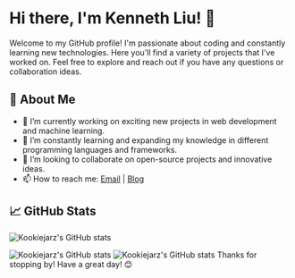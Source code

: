 # Hi there, I'm Kenneth Liu! 👋

Welcome to my GitHub profile! I'm passionate about coding and constantly learning new technologies. Here you'll find a variety of projects that I've worked on. Feel free to explore and reach out if you have any questions or collaboration ideas.

## 🚀 About Me

- 🔭 I’m currently working on exciting new projects in web development and machine learning.
- 🌱 I’m constantly learning and expanding my knowledge in different programming languages and frameworks.
- 👯 I’m looking to collaborate on open-source projects and innovative ideas.
- 📫 How to reach me: [Email](mailto:liu@liuu.org) | [Blog](https://www.liuu.org/about)


## 📈 GitHub Stats

![Kookiejarz's GitHub stats](https://github-readme-stats.vercel.app/api?username=Kookiejarz&show_icons=true&theme=radical)

![Kookiejarz's GitHub stats](https://raw.githubusercontent.com/Kookiejarz/github-stats/master/generated/languages.svg#gh-dark-mode-only)
![Kookiejarz's GitHub stats](https://raw.githubusercontent.com/Kookiejarz/github-stats/master/generated/languages.svg#gh-light-mode-only)
Thanks for stopping by! Have a great day! 😊
